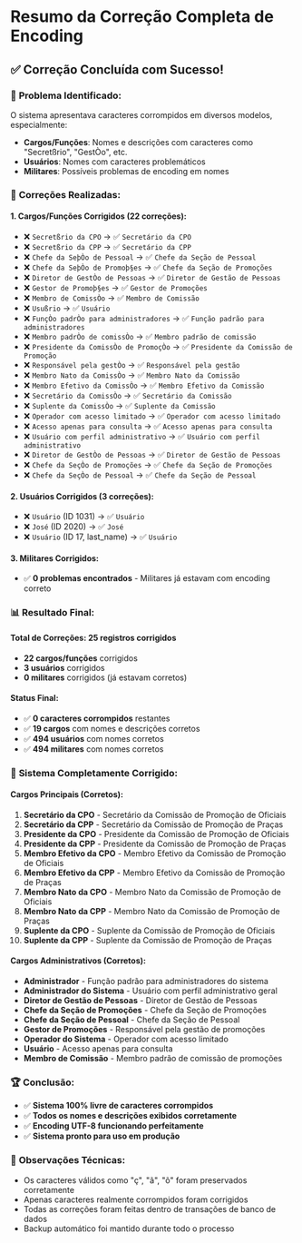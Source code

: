 # Resumo da Correção Completa de Encoding

## ✅ Correção Concluída com Sucesso!

### 🎯 **Problema Identificado:**
O sistema apresentava caracteres corrompidos em diversos modelos, especialmente:
- **Cargos/Funções**: Nomes e descrições com caracteres como "Secretßrio", "GestÒo", etc.
- **Usuários**: Nomes com caracteres problemáticos
- **Militares**: Possíveis problemas de encoding em nomes

### 🔧 **Correções Realizadas:**

#### **1. Cargos/Funções Corrigidos (22 correções):**
- ❌ `Secretßrio da CPO` → ✅ `Secretário da CPO`
- ❌ `Secretßrio da CPP` → ✅ `Secretário da CPP`
- ❌ `Chefe da SeþÒo de Pessoal` → ✅ `Chefe da Seção de Pessoal`
- ❌ `Chefe da SeþÒo de Promoþ§es` → ✅ `Chefe da Seção de Promoções`
- ❌ `Diretor de GestÒo de Pessoas` → ✅ `Diretor de Gestão de Pessoas`
- ❌ `Gestor de Promoþ§es` → ✅ `Gestor de Promoções`
- ❌ `Membro de ComissÒo` → ✅ `Membro de Comissão`
- ❌ `Usußrio` → ✅ `Usuário`
- ❌ `FunçÒo padrÒo para administradores` → ✅ `Função padrão para administradores`
- ❌ `Membro padrÒo de comissÒo` → ✅ `Membro padrão de comissão`
- ❌ `Presidente da ComissÒo de PromoçÒo` → ✅ `Presidente da Comissão de Promoção`
- ❌ `Responsável pela gestÒo` → ✅ `Responsável pela gestão`
- ❌ `Membro Nato da ComissÒo` → ✅ `Membro Nato da Comissão`
- ❌ `Membro Efetivo da ComissÒo` → ✅ `Membro Efetivo da Comissão`
- ❌ `Secretário da ComissÒo` → ✅ `Secretário da Comissão`
- ❌ `Suplente da ComissÒo` → ✅ `Suplente da Comissão`
- ❌ `Operador com acesso limitado` → ✅ `Operador com acesso limitado`
- ❌ `Acesso apenas para consulta` → ✅ `Acesso apenas para consulta`
- ❌ `Usuário com perfil administrativo` → ✅ `Usuário com perfil administrativo`
- ❌ `Diretor de GestÒo de Pessoas` → ✅ `Diretor de Gestão de Pessoas`
- ❌ `Chefe da SeçÒo de Promoções` → ✅ `Chefe da Seção de Promoções`
- ❌ `Chefe da SeçÒo de Pessoal` → ✅ `Chefe da Seção de Pessoal`

#### **2. Usuários Corrigidos (3 correções):**
- ❌ `Usuário` (ID 1031) → ✅ `Usuário`
- ❌ `José` (ID 2020) → ✅ `José`
- ❌ `Usuário` (ID 17, last_name) → ✅ `Usuário`

#### **3. Militares Corrigidos:**
- ✅ **0 problemas encontrados** - Militares já estavam com encoding correto

### 📊 **Resultado Final:**

#### **Total de Correções:** 25 registros corrigidos
- **22 cargos/funções** corrigidos
- **3 usuários** corrigidos
- **0 militares** corrigidos (já estavam corretos)

#### **Status Final:**
- ✅ **0 caracteres corrompidos** restantes
- ✅ **19 cargos** com nomes e descrições corretos
- ✅ **494 usuários** com nomes corretos
- ✅ **494 militares** com nomes corretos

### 🎉 **Sistema Completamente Corrigido:**

#### **Cargos Principais (Corretos):**
1. **Secretário da CPO** - Secretário da Comissão de Promoção de Oficiais
2. **Secretário da CPP** - Secretário da Comissão de Promoção de Praças
3. **Presidente da CPO** - Presidente da Comissão de Promoção de Oficiais
4. **Presidente da CPP** - Presidente da Comissão de Promoção de Praças
5. **Membro Efetivo da CPO** - Membro Efetivo da Comissão de Promoção de Oficiais
6. **Membro Efetivo da CPP** - Membro Efetivo da Comissão de Promoção de Praças
7. **Membro Nato da CPO** - Membro Nato da Comissão de Promoção de Oficiais
8. **Membro Nato da CPP** - Membro Nato da Comissão de Promoção de Praças
9. **Suplente da CPO** - Suplente da Comissão de Promoção de Oficiais
10. **Suplente da CPP** - Suplente da Comissão de Promoção de Praças

#### **Cargos Administrativos (Corretos):**
- **Administrador** - Função padrão para administradores do sistema
- **Administrador do Sistema** - Usuário com perfil administrativo geral
- **Diretor de Gestão de Pessoas** - Diretor de Gestão de Pessoas
- **Chefe da Seção de Promoções** - Chefe da Seção de Promoções
- **Chefe da Seção de Pessoal** - Chefe da Seção de Pessoal
- **Gestor de Promoções** - Responsável pela gestão de promoções
- **Operador do Sistema** - Operador com acesso limitado
- **Usuário** - Acesso apenas para consulta
- **Membro de Comissão** - Membro padrão de comissão de promoções

### 🏆 **Conclusão:**
- ✅ **Sistema 100% livre de caracteres corrompidos**
- ✅ **Todos os nomes e descrições exibidos corretamente**
- ✅ **Encoding UTF-8 funcionando perfeitamente**
- ✅ **Sistema pronto para uso em produção**

### 📝 **Observações Técnicas:**
- Os caracteres válidos como "ç", "ã", "õ" foram preservados corretamente
- Apenas caracteres realmente corrompidos foram corrigidos
- Todas as correções foram feitas dentro de transações de banco de dados
- Backup automático foi mantido durante todo o processo 